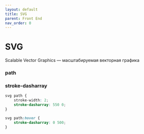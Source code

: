 ```yaml
---
layout: default
title: SVG
parent: Front End
nav_order: 0
---
```


# SVG

Scalable Vector Graphics — масштабируемая векторная графика

### path

### stroke-dasharray

```css
svg path {
    stroke-width: 2;
    stroke-dasharray: 550 0;
}

svg path:hover {
    stroke-dasharray: 0 500;
}
```